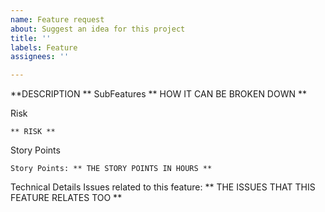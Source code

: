 ```yaml
---
name: Feature request
about: Suggest an idea for this project
title: ''
labels: Feature
assignees: ''

---
```


**DESCRIPTION **
SubFeatures
  ** HOW IT CAN BE BROKEN DOWN **

Risk

    ** RISK **

Story Points

    Story Points: ** THE STORY POINTS IN HOURS **

Technical Details
Issues related to this feature: ** THE ISSUES THAT THIS FEATURE RELATES TOO **
